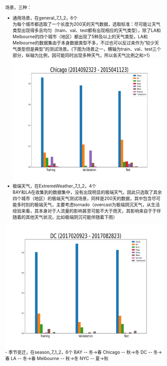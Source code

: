 场景，三种：
- 通用场景，在general_7_1_2，6个  
为每个城市都选取了一个长度为200天的天气数据，选取标准：尽可能让天气类型出现得多且均匀（train、val、test都有出现相应的天气类型），除了LA和Melbourne的四个城市（地区）都出现了5种及以上的天气类型，LA和Melbourne的数据集由于本身数据类型不多，不过也可以反过来作为“较少天气类型但是典型”的测试场景。(下图为场景之一，横轴为train、val、test三个部分，纵轴为比例，因可能同时出现多种天气，所以各天气比例之和>1）  
  <img src="general_7_1_2/select/Chicago (2014092323 - 2015041123).png" width = "600" height = "400" alt="Chicago (2014092323 - 2015041123)" align=center />  
- 极端天气，在ExtremeWeather_7_1_2，4个  
BAY和LA在收集到的数据集中，没有出现明显的极端天气，因此只选取了其余四个城市（地区）的极端天气测试场景，同样是200天的数据，其中包含尽可能多时刻的极端天气，主要考虑tornado（overcast为极端阴沉天气，从生活经验来看，其本身对于人流量的影响甚至可能不大于雨天，其影响来自于于伴随着的其他天气状况，比如极端阴沉可能伴随着下雨）
<img src="ExtremeWeather_7_1_2/DC (2017020923 - 2017082823).png" width = "600" height = "400" alt="DC (2017020923 - 2017082823)" align=center />  
- 季节变迁，在season_7_1_2，6个  
BAY -- 冬→春  
Chicago -- 秋→冬  
DC -- 冬→春  
LA -- 冬→春  
Melbourne -- 秋→冬  
NYC -- 夏→秋  
